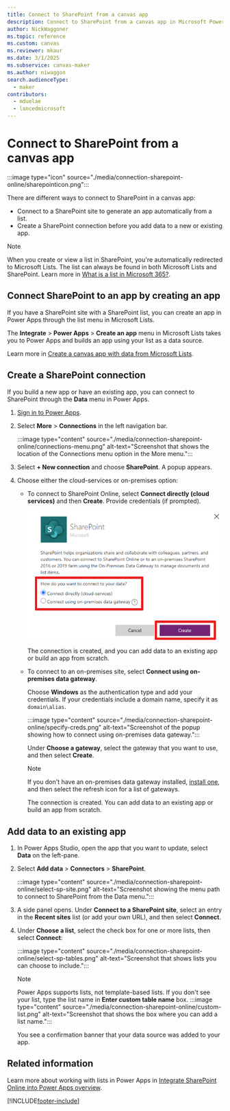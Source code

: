 ```yaml
---
title: Connect to SharePoint from a canvas app
description: Connect to SharePoint from a canvas app in Microsoft Power Apps.
author: NickWaggoner
ms.topic: reference
ms.custom: canvas
ms.reviewer: mkaur
ms.date: 3/1/2025
ms.subservice: canvas-maker
ms.author: niwaggon
search.audienceType:
  - maker
contributors:
  - mduelae
  - lancedmicrosoft
---
```


# Connect to SharePoint from a canvas app

:::image type="icon" source="./media/connection-sharepoint-online/sharepointicon.png":::

There are different ways to connect to SharePoint in a canvas app:

- Connect to a SharePoint site to generate an app automatically from a list.
- Create a SharePoint connection before you add data to a new or existing app.

> [!NOTE]
> When you create or view a list in SharePoint, you're automatically redirected to Microsoft Lists. The list can always be found in both Microsoft Lists and SharePoint. Learn more in [What is a list in Microsoft 365?](https://support.microsoft.com/en-us/office/what-is-a-list-in-microsoft-365-93262a88-20ad-4edc-8410-b6909b2f59a5).

## Connect SharePoint to an app by creating an app

If you have a SharePoint site with a SharePoint list, you can create an app in Power Apps through the list menu in Microsoft Lists.

The **Integrate** > **Power Apps** > **Create an app** menu in Microsoft Lists takes you to Power Apps and builds an app using your list as a data source.

Learn more in [Create a canvas app with data from Microsoft Lists](../app-from-sharepoint.md).

## Create a SharePoint connection

If you build a new app or have an existing app, you can connect to SharePoint through the **Data** menu in Power Apps.

1. [Sign in to Power Apps](https://make.powerapps.com/).
1. Select **More** > **Connections** in the left navigation bar.

   :::image type="content" source="./media/connection-sharepoint-online/connections-menu.png" alt-text="Screenshot that shows the location of the Connections menu option in the More menu.":::

1. Select **+ New connection** and choose **SharePoint**. A popup appears.

1. Choose either the cloud-services or on-premises option:

    - To connect to SharePoint Online, select **Connect directly (cloud services)** and then **Create**. Provide credentials (if prompted).

        ![To connect to SharePoint Online, select Connect directly (cloud services).](./media/connection-sharepoint-online/select-online.png "Connect to a site")

        The connection is created, and you can add data to an existing app or build an app from scratch.

    - To connect to an on-premises site, select **Connect using on-premises data gateway**.

      Choose **Windows** as the authentication type and add your credentials. If your credentials include a domain name, specify it as `domain\alias`.

      :::image type="content" source="./media/connection-sharepoint-online/specify-creds.png" alt-text="Screenshot of the popup showing how to connect using on-premises data gateway.":::

      Under **Choose a gateway**, select the gateway that you want to use, and then select **Create**.

      > [!NOTE]
      > If you don't have an on-premises data gateway installed, [install one](../gateway-reference.md), and then select the  refresh icon for a list of gateways.

      The connection is created. You can add data to an existing app or build an app from scratch.

## Add data to an existing app

1. In Power Apps Studio, open the app that you want to update, select **Data** on the left-pane.

1. Select **Add data** > **Connectors** > **SharePoint**.

   :::image type="content" source="./media/connection-sharepoint-online/select-sp-site.png" alt-text="Screenshot showing the menu path to connect to SharePoint from the Data menu.":::

1. A side panel opens. Under **Connect to a SharePoint site**, select an entry in the **Recent sites** list (or add your own URL), and then select **Connect**.

1. Under **Choose a list**, select the check box for one or more lists, then select **Connect**:

   :::image type="content" source="./media/connection-sharepoint-online/select-sp-tables.png" alt-text="Screenshot that shows lists you can choose to include.":::

   > [!NOTE]
   > Power Apps supports lists, not template-based lists. If you don't see your list, type the list name in **Enter custom table name** box.
   > :::image type="content" source="./media/connection-sharepoint-online/custom-list.png" alt-text="Screenshot that shows the box where you can add a list name.":::

   You see a confirmation banner that your data source was added to your app.

## Related information

Learn more about working with lists in Power Apps in
[Integrate SharePoint Online into Power Apps overview](../sharepoint-list-integration-overview.md).

[!INCLUDE[footer-include](../../../includes/footer-banner.md)]
